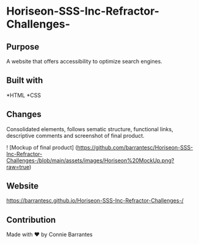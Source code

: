 # Horiseon-SSS-Inc-Refractor-Challenges-

## Purpose
A website that offers accessibility to optimize search engines.

## Built with
*HTML
*CSS

## Changes
Consolidated elements, follows sematic structure, functional links, descriptive comments and screenshot of final product. 

! [Mockup of final product] (https://github.com/barrantesc/Horiseon-SSS-Inc-Refractor-Challenges-/blob/main/assets/images/Horiseon%20MockUp.png?raw=true) 

## Website
https://barrantesc.github.io/Horiseon-SSS-Inc-Refractor-Challenges-/

## Contribution
Made with ❤️ by Connie Barrantes